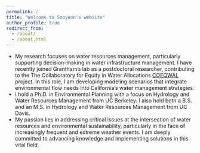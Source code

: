 ```yaml
---
permalink: /
title: "Welcome to Sooyeon's website"
author_profile: true
redirect_from: 
  - /about/
  - /about.html
---
```


* My research focuses on water resources management, particularly supporting decision-making in water infrastructure management. I have recently joined Grantham’s lab as a postdoctoral researcher, contributing to the The Collaboratory for Equity in Water Allocations [COEQWAL](https://live-coeqwal-ca.pantheon.berkeley.edu/) project. In this role, I am developing modeling scenarios that integrate environmental flow needs into California’s water management strategies.
* I hold a Ph.D. in Environmental Planning with a focus on Hydrology and Water Resources Management from UC Berkeley. I also hold both a B.S. and an M.S. in Hydrology and Water Resources Management from UC Davis.
* My passion lies in addressing critical issues at the intersection of water resources and environmental sustainability, particularly in the face of increasingly frequent and extreme weather events. I am deeply committed to advancing knowledge and implementing solutions in this vital field.
